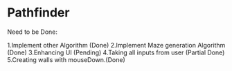 # Pathfinder

Need to be Done:

1.Implement other Algorithm (Done)
2.Implement Maze generation Algorithm (Done)
3.Enhancing UI (Pending)
4.Taking all inputs from user (Partial Done)
5.Creating walls with mouseDown.(Done)
